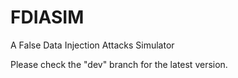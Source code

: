 # FDIASIM
A False Data Injection Attacks Simulator

Please check the "dev" branch for the latest version.
